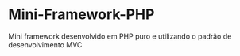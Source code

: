 # Mini-Framework-PHP
Mini framework desenvolvido em PHP puro e utilizando o padrão de desenvolvimento MVC
